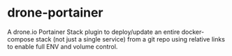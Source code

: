 # drone-portainer
A drone.io Portainer Stack plugin to deploy/update an entire docker-compose stack (not just a single service) from a git repo using relative links to enable full ENV and volume control.
